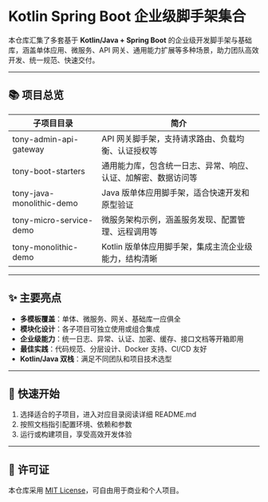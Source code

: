 # Kotlin Spring Boot 企业级脚手架集合

本仓库汇集了多套基于 **Kotlin/Java + Spring Boot** 的企业级开发脚手架与基础库，涵盖单体应用、微服务、API 网关、通用能力扩展等多种场景，助力团队高效开发、统一规范、快速交付。

---

## 📚 项目总览

| 子项目目录                  | 简介                                                         |
|----------------------------|--------------------------------------------------------------|
| tony-admin-api-gateway      | API 网关脚手架，支持请求路由、负载均衡、认证授权等            |
| tony-boot-starters          | 通用能力库，包含统一日志、异常、响应、认证、加解密、数据访问等 |
| tony-java-monolithic-demo   | Java 版单体应用脚手架，适合快速开发和原型验证                 |
| tony-micro-service-demo     | 微服务架构示例，涵盖服务发现、配置管理、远程调用等            |
| tony-monolithic-demo        | Kotlin 版单体应用脚手架，集成主流企业级能力，结构清晰         |

---

## ✨ 主要亮点

- **多模板覆盖**：单体、微服务、网关、基础库一应俱全
- **模块化设计**：各子项目可独立使用或组合集成
- **企业级能力**：统一日志、异常、认证、加密、缓存、接口文档等开箱即用
- **最佳实践**：代码规范、分层设计、Docker 支持、CI/CD 友好
- **Kotlin/Java 双栈**：满足不同团队和项目技术选型

---

## 🚀 快速开始

1. 选择适合的子项目，进入对应目录阅读详细 README.md
2. 按照文档指引配置环境、依赖和参数
3. 运行或构建项目，享受高效开发体验

---

## 📄 许可证

本仓库采用 [MIT License](LICENSE)，可自由用于商业和个人项目。
